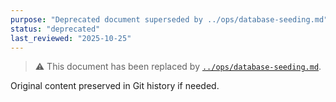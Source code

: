 ```yaml
---
purpose: "Deprecated document superseded by ../ops/database-seeding.md"
status: "deprecated"
last_reviewed: "2025-10-25"
---
```


> ⚠️ This document has been replaced by [`../ops/database-seeding.md`](../ops/database-seeding.md).

Original content preserved in Git history if needed.
